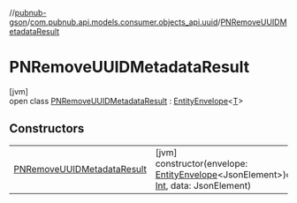 //[pubnub-gson](../../../index.md)/[com.pubnub.api.models.consumer.objects_api.uuid](../index.md)/[PNRemoveUUIDMetadataResult](index.md)

# PNRemoveUUIDMetadataResult

[jvm]\
open class [PNRemoveUUIDMetadataResult](index.md) : [EntityEnvelope](../../com.pubnub.api.models.consumer.objects_api/-entity-envelope/index.md)&lt;[T](../../com.pubnub.api.models.consumer.objects_api/-entity-envelope/index.md)&gt;

## Constructors

| | |
|---|---|
| [PNRemoveUUIDMetadataResult](-p-n-remove-u-u-i-d-metadata-result.md) | [jvm]<br>constructor(envelope: [EntityEnvelope](../../com.pubnub.api.models.consumer.objects_api/-entity-envelope/index.md)&lt;JsonElement&gt;)constructor(status: [Int](https://kotlinlang.org/api/latest/jvm/stdlib/kotlin/-int/index.html), data: JsonElement) |
